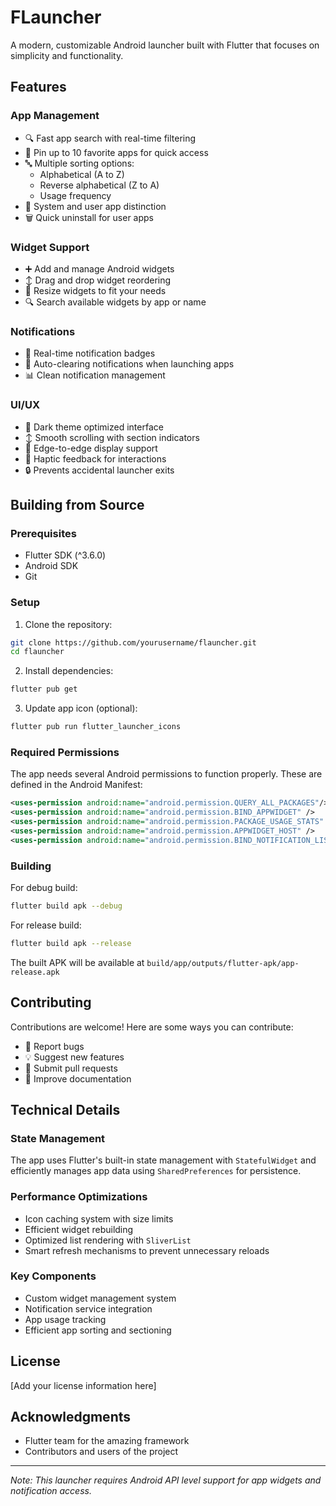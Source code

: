 # FLauncher

A modern, customizable Android launcher built with Flutter that focuses on simplicity and functionality.

## Features

### App Management
- 🔍 Fast app search with real-time filtering
- 📌 Pin up to 10 favorite apps for quick access
- 🔤 Multiple sorting options:
  - Alphabetical (A to Z)
  - Reverse alphabetical (Z to A)
  - Usage frequency
- 📱 System and user app distinction
- 🗑️ Quick uninstall for user apps

### Widget Support
- ➕ Add and manage Android widgets
- ↕️ Drag and drop widget reordering
- 📐 Resize widgets to fit your needs
- 🔍 Search available widgets by app or name

### Notifications
- 🔔 Real-time notification badges
- 🔄 Auto-clearing notifications when launching apps
- 📊 Clean notification management

### UI/UX
- 🌙 Dark theme optimized interface
- ↕️ Smooth scrolling with section indicators
- 📱 Edge-to-edge display support
- 💫 Haptic feedback for interactions
- 🔒 Prevents accidental launcher exits

## Building from Source

### Prerequisites
- Flutter SDK (^3.6.0)
- Android SDK
- Git

### Setup

1. Clone the repository:

```bash
git clone https://github.com/yourusername/flauncher.git
cd flauncher
```

2. Install dependencies:
```bash
flutter pub get
```

3. Update app icon (optional):
```bash
flutter pub run flutter_launcher_icons
```

### Required Permissions

The app needs several Android permissions to function properly. These are defined in the Android Manifest:

```xml
<uses-permission android:name="android.permission.QUERY_ALL_PACKAGES"/>
<uses-permission android:name="android.permission.BIND_APPWIDGET" />
<uses-permission android:name="android.permission.PACKAGE_USAGE_STATS" />
<uses-permission android:name="android.permission.APPWIDGET_HOST" />
<uses-permission android:name="android.permission.BIND_NOTIFICATION_LISTENER_SERVICE"/>
```

### Building

For debug build:
```bash
flutter build apk --debug
```

For release build:
```bash
flutter build apk --release
```

The built APK will be available at `build/app/outputs/flutter-apk/app-release.apk`

## Contributing

Contributions are welcome! Here are some ways you can contribute:
- 🐛 Report bugs
- 💡 Suggest new features
- 🔧 Submit pull requests
- 📖 Improve documentation

## Technical Details

### State Management
The app uses Flutter's built-in state management with `StatefulWidget` and efficiently manages app data using `SharedPreferences` for persistence.

### Performance Optimizations
- Icon caching system with size limits
- Efficient widget rebuilding
- Optimized list rendering with `SliverList`
- Smart refresh mechanisms to prevent unnecessary reloads

### Key Components
- Custom widget management system
- Notification service integration
- App usage tracking
- Efficient app sorting and sectioning

## License

[Add your license information here]

## Acknowledgments

- Flutter team for the amazing framework
- Contributors and users of the project

---

*Note: This launcher requires Android API level support for app widgets and notification access.*

